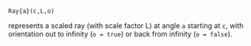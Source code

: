 ```
Ray{a}(c,L,o)
```

represents a scaled ray (with scale factor L) at angle `a` starting at `c`, with orientation out to infinity (`o = true`) or back from infinity (`o = false`).

